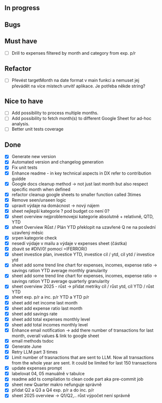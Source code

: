 ## In progress

## Bugs

## Must have

- [ ] Drill to expenses filtered by month and category from exp. p/r

## Refactor

- [ ] Převést targetMonth na date format v main funkci a nemuset jej převádět na více místech unvitř aplikace. Je potřeba někde string?

## Nice to have

- [ ] Add possibility to process multiple months.
- [ ] Add possibility to fetch month(s) to different Google Sheet for ad-hoc analysis.
- [ ] Better unit tests coverage

## Done

- [x] Generate new version
- [x] Automated version and changelog generation
- [x] Fix unit tests
- [x] Enhance readme - in key technical aspects in DX refer to contribution guidde
- [x] Google docs cleanup method -> not just last month but also respect specific month when defined
- [x] refactor cleanup google sheets to smaller function called 3times
- [x] Remove seen/unseen logic
- [x] upravit výdaje na domácnost -> nový nájem
- [x] sheet nejlepší kategorie ? pod budget co není 0?
- [x] sheet overview nejproblemovejsi kategorie absolutně + relativně, QTD, YTD
- [x] sheet Overview Růst / Plán YTD překlopit na uzavřené Q ne na poslední uzavřený měsíc
- [x] srpen kategorie check
- [x] nesedí výdaje v mailu a výdaje v expenses sheet (částka)
- [x] zbavit se #DIV/0! pomocí =IFERROR()
- [x] sheet investice plan, investice YTD, investice cil / ytd, cil ytd / investice ytd
- [x] sheet add some trend line chart for expenses, incomes, expense ratio -> savings ration YTD average monthly granularity
- [x] sheet add some trend line chart for expenses, incomes, expense ratio -> savings ration YTD average quarterly granularity
- [x] sheet overview 2025 - růst -> přidat metriky cíl / růst ytd, cíl YTD / růst YTD
- [x] sheet exp. p/r a inc. p/r YTD a YTD p/r
- [x] sheet add net income last month
- [x] sheet add expense ratio last month
- [x] sheet add savings rate
- [x] sheet add total expenses monthly level
- [x] sheet add total incomes monthly level
- [x] Enhance email notification -> add there number of transactions for last month, overall values & link to google sheet
- [x] email methods tsdoc
- [x] Generate June
- [x] Retry LLM part 3 times
- [x] Limit number of trasnactions that are sent to LLM. Now all transactions from the whole year are sent. It could be limited for last 150 transactions
- [x] update expenses prompt
- [x] labelovat 04, 05 manuálně v tabulce
- [x] readme add ts compilation to clean code part aka pre-commit job
- [x] sheet new Quarter makro nefunguje správně
- [x] přidat Q2 a Q3 a Q4 exp. p/r a do inc. p/r
- [x] sheet 2025 overview -> Q1/Q2,.. růst výpočet není správně
